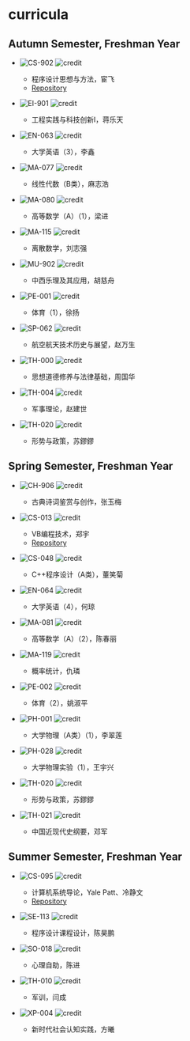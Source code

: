 # curricula

## Autumn Semester, Freshman Year

* ![CS-902](https://img.shields.io/badge/CS-902-brightgreen.svg?style=flat-square)
![credit](https://img.shields.io/badge/credit-3.0-brightgreen.svg?style=flat-square)
  * 程序设计思想与方法，宦飞
  * [Repository](https://github.com/yuetsin/CS-902)
  
* ![EI-901](https://img.shields.io/badge/EI-901-green.svg?style=flat-square)
![credit](https://img.shields.io/badge/credit-2.0-green.svg?style=flat-square)
  * 工程实践与科技创新I，蒋乐天
  
* ![EN-063](https://img.shields.io/badge/EN-063-yellowgreen.svg?style=flat-square)
![credit](https://img.shields.io/badge/credit-3.0-yellowgreen.svg?style=flat-square)
  * 大学英语（3），李鑫
 
* ![MA-077](https://img.shields.io/badge/MA-077-yellow.svg?style=flat-square)
![credit](https://img.shields.io/badge/credit-3.0-yellow.svg?style=flat-square)
  * 线性代数（B类），麻志浩
 
* ![MA-080](https://img.shields.io/badge/MA-080-orange.svg?style=flat-square)
![credit](https://img.shields.io/badge/credit-6.0-orange.svg?style=flat-square)
  * 高等数学（A）（1），梁进

* ![MA-115](https://img.shields.io/badge/MA-115-red.svg?style=flat-square)
![credit](https://img.shields.io/badge/credit-2.0-red.svg?style=flat-square)
  * 离散数学，刘志强

* ![MU-902](https://img.shields.io/badge/MU-902-blue.svg?style=flat-square)
![credit](https://img.shields.io/badge/credit-2.0-blue.svg?style=flat-square)
  * 中西乐理及其应用，胡慈舟
  
* ![PE-001](https://img.shields.io/badge/PE-001-lightgrey.svg?style=flat-square)
![credit](https://img.shields.io/badge/credit-1.0-lightgrey.svg?style=flat-square)
  * 体育（1），徐扬
 
* ![SP-062](https://img.shields.io/badge/SP-062-blueviolet.svg?style=flat-square)
![credit](https://img.shields.io/badge/credit-2.0-blueviolet.svg?style=flat-square)
  * 航空航天技术历史与展望，赵万生
  
* ![TH-000](https://img.shields.io/badge/TH-000-brightgreen.svg?style=flat-square)
![credit](https://img.shields.io/badge/credit-3.0-brightgreen.svg?style=flat-square)
  * 思想道德修养与法律基础，周国华
  
* ![TH-004](https://img.shields.io/badge/TH-004-green.svg?style=flat-square)
![credit](https://img.shields.io/badge/credit-1.0-green.svg?style=flat-square)
  * 军事理论，赵建世
    
* ![TH-020](https://img.shields.io/badge/TH-020-yellowgreen.svg?style=flat-square)
![credit](https://img.shields.io/badge/credit-0.5-yellowgreen.svg?style=flat-square)
  * 形势与政策，苏鏐鏐

## Spring Semester, Freshman Year

* ![CH-906](https://img.shields.io/badge/CH-906-brightgreen.svg?style=flat-square)
![credit](https://img.shields.io/badge/credit-3.0-brightgreen.svg?style=flat-square)
  * 古典诗词鉴赏与创作，张玉梅
  
* ![CS-013](https://img.shields.io/badge/CS-013-green.svg?style=flat-square)
![credit](https://img.shields.io/badge/credit-2.0-green.svg?style=flat-square)
  * VB编程技术，郑宇
  * [Repository](https://github.com/yuetsin/CS-013)
  
* ![CS-048](https://img.shields.io/badge/CS-048-yellowgreen.svg?style=flat-square)
![credit](https://img.shields.io/badge/credit-3.0-yellowgreen.svg?style=flat-square)
  * C++程序设计（A类），董笑菊
 
* ![EN-064](https://img.shields.io/badge/EN-064-yellow.svg?style=flat-square)
![credit](https://img.shields.io/badge/credit-3.0-yellow.svg?style=flat-square)
  * 大学英语（4），何琼
 
* ![MA-081](https://img.shields.io/badge/MA-0801-orange.svg?style=flat-square)
![credit](https://img.shields.io/badge/credit-4.0-orange.svg?style=flat-square)
  * 高等数学（A）（2），陈春丽

* ![MA-119](https://img.shields.io/badge/MA-119-red.svg?style=flat-square)
![credit](https://img.shields.io/badge/credit-3.0-red.svg?style=flat-square)
  * 概率统计，仇璘

* ![PE-002](https://img.shields.io/badge/PE-002-blue.svg?style=flat-square)
![credit](https://img.shields.io/badge/credit-1.0-blue.svg?style=flat-square)
  * 体育（2），姚淑平
  
* ![PH-001](https://img.shields.io/badge/PH-001-lightgrey.svg?style=flat-square)
![credit](https://img.shields.io/badge/credit-4.0-lightgrey.svg?style=flat-square)
  * 大学物理（A类）（1），李翠莲
 
* ![PH-028](https://img.shields.io/badge/PH-028-blueviolet.svg?style=flat-square)
![credit](https://img.shields.io/badge/credit-1.0-blueviolet.svg?style=flat-square)
  * 大学物理实验（1），王宇兴
  
* ![TH-020](https://img.shields.io/badge/TH-020-brightgreen.svg?style=flat-square)
![credit](https://img.shields.io/badge/credit-0.5-brightgreen.svg?style=flat-square)
  * 形势与政策，苏鏐鏐
  
* ![TH-021](https://img.shields.io/badge/TH-021-green.svg?style=flat-square)
![credit](https://img.shields.io/badge/credit-2.0-green.svg?style=flat-square)
  * 中国近现代史纲要，邓军
    

## Summer Semester, Freshman Year

* ![CS-095](https://img.shields.io/badge/CS-095-brightgreen.svg?style=flat-square)
![credit](https://img.shields.io/badge/credit-2.0-brightgreen.svg?style=flat-square)
  * 计算机系统导论，Yale Patt、冷静文
  * [Repository](https://github.com/yuetsin/CS-095)
  
* ![SE-113](https://img.shields.io/badge/SE-113-green.svg?style=flat-square)
![credit](https://img.shields.io/badge/credit-1.0-green.svg?style=flat-square)
  * 程序设计课程设计，陈昊鹏
  
* ![SO-018](https://img.shields.io/badge/SO-018-yellowgreen.svg?style=flat-square)
![credit](https://img.shields.io/badge/credit-2.0-yellowgreen.svg?style=flat-square)
  * 心理自助，陈进
 
* ![TH-010](https://img.shields.io/badge/TH-010-yellow.svg?style=flat-square)
![credit](https://img.shields.io/badge/credit-3.0-yellow.svg?style=flat-square)
  * 军训，闫成
 
* ![XP-004](https://img.shields.io/badge/XP-004-orange.svg?style=flat-square)
![credit](https://img.shields.io/badge/credit-2.0-orange.svg?style=flat-square)
  * 新时代社会认知实践，方曦
